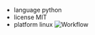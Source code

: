 - language python
- license MIT
- platform linux
![Workflow](https://github.com/github/docs/actions/workflows/python-app.yml/badge.svg)
